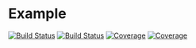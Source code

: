 # Example

[![Build Status](https://travis-ci.com/kreikrei/Example.jl.svg?branch=master)](https://travis-ci.com/kreikrei/Example.jl)
[![Build Status](https://ci.appveyor.com/api/projects/status/github/kreikrei/Example.jl?svg=true)](https://ci.appveyor.com/project/kreikrei/Example-jl)
[![Coverage](https://codecov.io/gh/kreikrei/Example.jl/branch/master/graph/badge.svg)](https://codecov.io/gh/kreikrei/Example.jl)
[![Coverage](https://coveralls.io/repos/github/kreikrei/Example.jl/badge.svg?branch=master)](https://coveralls.io/github/kreikrei/Example.jl?branch=master)
